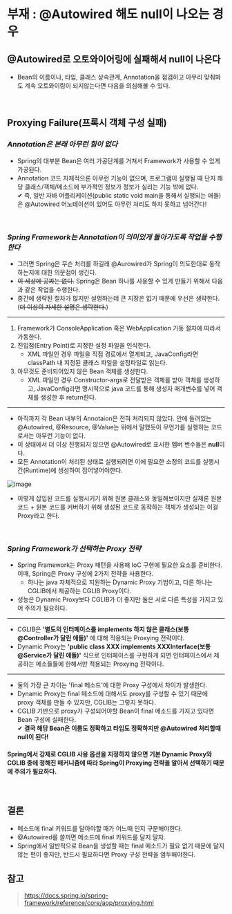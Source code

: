 # 부재 : @Autowired 해도 null이 나오는 경우
## @Autowired로 오토와이어링에 실패해서 null이 나온다
- Bean의 이름이나, 타입, 클래스 상속관계, Annotation을 점검하고 아무리 맞춰봐도 계속 오토와이링이 되지않는다면 다음을 의심해볼 수 있다.
<br>

## Proxying Failure(프록시 객체 구성 실패)
### *Annotation은 본래 아무런 힘이 없다*
- Spring의 대부분 Bean은 여러 가공단계를 거쳐서 Framework가 사용할 수 있게 가공된다.
- Annotation 코드 자체적으론 아무런 기능이 없으며, 프로그램이 실행될 때 단지 해당 클래스/객체/메소드에 부가적인 정보가 정보가 실리는 기능 밖에 없다.<br>
✔ 즉, 일반 자바 어플리케이션(public static void main을 통해서 실행되는 애들)은 @Autowired 어노테이션이 있어도 아무런 처리도 하지 못하고 넘어간다!
<br>

### *Spring Framework는 Annotation이 의미있게 돌아가도록 작업을 수행한다*
- 그러면 Spring은 무슨 처리를 하길래 @Aurowired가 Spring이 의도한대로 동작하는지에 대한 의문점이 생긴다.
- ~~이 세상에 공짜는 없다.~~ Spring은 Bean 하나를 사용할 수 있게 만들기 위해서 다음과 같은 작업을 수행한다.
- 중간에 생략된 절차가 많지만 설명하는데 큰 지장은 없기 때문에 우선은 생략한다.(~~더 이상의 자세한 설명은 생략한다.~~)
---
1. Framework가 ConsoleApplication 혹은 WebApplication 가동 절차에 따라서 가동한다.
2. 진입점(Entry Point)로 지정한 설정 파일을 인식한다.
   - XML 파일인 경우 파일을 직접 경로에서 열게되고, JavaConfig라면 classPath 내 지정된 클래스 파일을 설정파일로 읽는다.
4. 아무것도 준비되어있지 않은 Bean 객체를 생성한다.
   - XML 파일인 경우 Constructor-args로 전달받은 객체를 받아 객체를 생성하고, JavaConfig라면 명시적으로 java 코드를 통해 생성자 매개변수를 넣어 객체를 생성한 후 return한다.
---
- 아직까지 각 Bean 내부의 Annotaion은 전혀 처리되지 않았다. 안에 들려있는 @Autowired, @Resource, @Value는 위에서 말했듯이 무언가를 실행하는 코드로서는 아무런 기능이 없다.
- 이 상태에서 더 이상 진행되지 않으면 @Autowired로 표시한 멤버 변수들은 **null**이다.
- 모든 Annotation이 처리된 상태로 실행되려면 이에 필요한 소정의 코드를 실행시간(Runtime)에 생성하여 집어넣어야한다.


![image](https://github.com/user-attachments/assets/b091829a-e32f-43d1-8bcd-5b0ebeed7d8a)
- 이렇게 삽입된 코드를 실행시키기 위해 원본 클래스와 동일해보이지만 실제론 원본 코드 + 원본 코드를 커버하기 위해 생성된 코드로 동작하는 객체가 생성되는 이걸 Proxy라고 한다.
<br>

### *Spring Framework가 선택하는 Proxy 전략*
- Spring Framework는 Proxy 패턴을 사용해 IoC 구현에 필요한 요소를 준비한다. 이때, Spring은 Proxy 구성에 2가지 전략을 사용한다.
   - 하나는 java 자체적으로 지원하는 Dynamic Proxy 기법이고, 다른 하나는 CGLIB에서 제공하는 CGLIB Proxy이다.
- 성능은 Dynamic Proxy보다 CGLIB가 더 좋지만 둘은 서로 다른 특성을 가지고 있어 주의가 필요하다.
---
- CGLIB은 **'별도의 인터페이스를 implements 하지 않은 클래스(보통 @Controller가 달린 애들)'** 에 대해 적용되는 Proxying 전략이다.
- Dynamic Proxy는 **'public class XXX implements XXXInterface(보통 @Service가 달린 애들)'** 식으로 인터페이스를 구현하게 되면 인터페이스에서 제공하는 메소들들에 한해서만 적용되는 Proxying 전략이다.
---
- 둘의 가장 큰 차이는 'final 메소드'에 대한 Proxy 구성에서 차이가 발생한다.
- Dynamic Proxy는 final 메소드에 대해서도 proxy를 구성할 수 있기 때문에 proxy 객체를 만들 수 있지만, CGLIB는 그렇지 못하다.
- CGLIB 기반으로 proxy가 구성되어야할 Bean이 final 메소드를 가지고 있다면 Bean 구성에 실패한다.<br>
  ✔ **결국 해당 Bean은 이름도 정확하고 타입도 정확하지만 @Autowired 처리할때 null이 된다!**

#### Spring에서 강제로 CGLIB 사용 옵션을 지정하지 않으면 기본 Dynamic Proxy와 CGLIB 중에 정해진 매커니즘에 따라 Spring이 Proxying 전략을 알아서 선택하기 때문에 주의가 필요하다.
<br>

## 결론
- 메소드에 final 키워드를 달아야할 때가 어느때 인지 구분해야한다.
- @Autowired를 쓸꺼면 메소드에 final 키워드를 달지 말자.
- Spring에서 일반적으로 Bean을 생성할 때는 final 메소드가 필요 없기 때문에 달지 않는 편이 좋지만, 반드시 필요하다면 Proxy 구성 전략을 염두해야한다.

## 참고
> https://docs.spring.io/spring-framework/reference/core/aop/proxying.html
